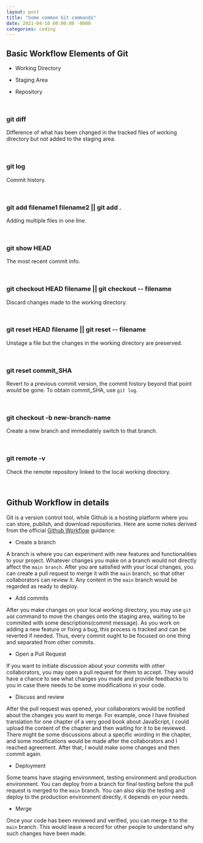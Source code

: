 ```yaml
---
layout: post
title: "Some common Git commands"
date: 2021-04-10 00:00:00 -0000
categories: coding 
---
```


## Basic Workflow Elements of Git

* Working Directory

* Staging Area

* Repository

<br>

### git diff

Difference of what has been changed in the tracked files of working directory but not added to the staging area. 

<br>

### git log

Commit history.

<br>

### git add filename1 filename2 || git add .

Adding multiple files in one line.

<br>

### git show HEAD

The most recent commit info.

<br>

### git checkout HEAD filename || git checkout -- filename

Discard changes made to the working directory.

<br>

### git reset HEAD filename || git reset -- filename

Unstage a file but the changes in the working directory are preserved.

<br>

### git reset commit_SHA

Revert to a previous commit version, the commit history beyond that point would be gone. To obtain commit_SHA, use <code>git log</code>.

<br>

### git checkout -b new-branch-name

Create a new branch and immediately switch to that branch.

<br>

### git remote -v

Check the remote repository linked to the local working directory.


<br>

## Github Workflow in details

Git is a version control tool, while Github is a hosting platform where you can store, publish, and download repositories. Here are some notes derived from the official [Github Workflow](https://guides.github.com/introduction/flow/) guidance:

* Create a branch

A branch is where you can experiment with new features and functionalities to your project. Whatever changes you make on a branch would not directly affect the `main branch`. After you are satisfied with your local changes, you can create a pull request to merge it with the `main` branch, so that other collaborators can review it. Any content in the `main` branch would be regarded as ready to deploy.  

* Add commits

After you make changes on your local working directory, you may use `git add` command to move the changes onto the staging area, waiting to be commited with some descriptions(commit message). As you work on adding a new feature or fixing a bug, this process is tracked and can be reverted if needed. Thus, every commit ought to be focused on one thing and separated from other commits.

* Open a Pull Request

If you want to initiate discussion about your commits with other collaborators, you may open a pull request for them to accept. They would have a chance to see what changes you made and provide feedbacks to you in case there needs to be some modifications in your code.

* Discuss and review

After the pull request was opened, your collaborators would be notified about the changes you want to merge. For example, once I have finished translation for one chapter of a very good book about JavaScript, I could upload the content of the chapter and then waiting for it to be reviewed. There might be some discussions about a specific wording in the chapter, and some modifications would be made after the collaborators and I reached agreement. After that, I would make some changes and then commit again.

* Deployment

Some teams have staging environment, testing environment and production environment. You can deploy from a branch for final testing before the pull request is merged to the `main` branch. You can also skip the testing and deploy to the production environment directly, it depends on your needs.

* Merge

Once your code has been reviewed and verified, you can merge it to the `main` branch. This would leave a record for other people to understand why such changes have been made. 

















